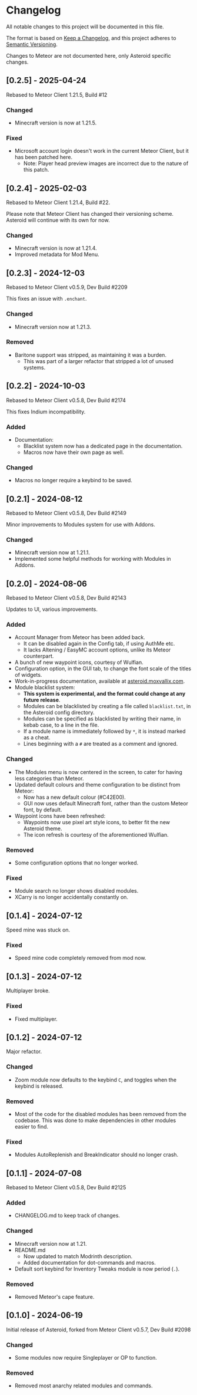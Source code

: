 # Changelog

All notable changes to this project will be documented in this file.

The format is based on [Keep a Changelog](https://keepachangelog.com/en/1.1.0/),
and this project adheres to [Semantic Versioning](https://semver.org/spec/v2.0.0.html).

Changes to Meteor are not documented here, only Asteroid specific changes.

## [0.2.5] - 2025-04-24
Rebased to Meteor Client 1.21.5, Build #12

### Changed
- Minecraft version is now at 1.21.5.

### Fixed
- Microsoft account login doesn't work in the current Meteor Client, but it has been patched here.
  - Note: Player head preview images are incorrect due to the nature of this patch.

## [0.2.4] - 2025-02-03
Rebased to Meteor Client 1.21.4, Build #22.

Please note that Meteor Client has changed their versioning scheme. Asteroid will continue with its own for now.

### Changed
- Minecraft version is now at 1.21.4.
- Improved metadata for Mod Menu.

## [0.2.3] - 2024-12-03
Rebased to Meteor Client v0.5.9, Dev Build #2209

This fixes an issue with `.enchant`.

### Changed
- Minecraft version now at 1.21.3.

### Removed
- Baritone support was stripped, as maintaining it was a burden.
  - This was part of a larger refactor that stripped a lot of unused systems.

## [0.2.2] - 2024-10-03
Rebased to Meteor Client v0.5.8, Dev Build #2174

This fixes Indium incompatibility.

### Added
- Documentation:
  - Blacklist system now has a dedicated page in the documentation.
  - Macros now have their own page as well.

### Changed
- Macros no longer require a keybind to be saved.

## [0.2.1] - 2024-08-12
Rebased to Meteor Client v0.5.8, Dev Build #2149

Minor improvements to Modules system for use with Addons.

### Changed
- Minecraft version now at 1.21.1.
- Implemented some helpful methods for working with Modules in Addons.

## [0.2.0] - 2024-08-06
Rebased to Meteor Client v0.5.8, Dev Build #2143

Updates to UI, various improvements.

### Added
- Account Manager from Meteor has been added back.
  - It can be disabled again in the Config tab, if using AuthMe etc.
  - It lacks Altening / EasyMC account options, unlike its Meteor counterpart.
- A bunch of new waypoint icons, courtesy of Wulfian.
- Configuration option, in the GUI tab, to change the font scale of the titles of widgets.
- Work-in-progress documentation, available at [asteroid.moxvallix.com](https://asteroid.moxvallix.com).
- Module blacklist system:
  - **This system is experimental, and the format could change at any future release**.
  - Modules can be blacklisted by creating a file called `blacklist.txt`, in the Asteroid config directory.
  - Modules can be specified as blacklisted by writing their name, in kebab case, to a line in the file.
  - If a module name is immediately followed by `*`, it is instead marked as a cheat.
  - Lines beginning with a `#` are treated as a comment and ignored.

### Changed
- The Modules menu is now centered in the screen, to cater for having less categories than Meteor.
- Updated default colours and theme configuration to be distinct from Meteor:
  - Now has a new default colour (#C42E00).
  - GUI now uses default Minecraft font, rather than the custom Meteor font, by default.
- Waypoint icons have been refreshed:
  - Waypoints now use pixel art style icons, to better fit the new Asteroid theme.
  - The icon refresh is courtesy of the aforementioned Wulfian.

### Removed
- Some configuration options that no longer worked.

### Fixed
- Module search no longer shows disabled modules.
- XCarry is no longer accidentally constantly on.

## [0.1.4] - 2024-07-12
Speed mine was stuck on.

### Fixed
- Speed mine code completely removed from mod now.

## [0.1.3] - 2024-07-12
Multiplayer broke.

### Fixed
- Fixed multiplayer.

## [0.1.2] - 2024-07-12
Major refactor.

### Changed
- Zoom module now defaults to the keybind `C`, and toggles when the keybind is released.

### Removed
- Most of the code for the disabled modules has been removed from the codebase. This was done to make dependencies in other modules easier to find.

### Fixed
- Modules AutoReplenish and BreakIndicator should no longer crash.

## [0.1.1] - 2024-07-08
Rebased to Meteor Client v0.5.8, Dev Build #2125

### Added
- CHANGELOG.md to keep track of changes.

### Changed
- Minecraft version now at 1.21.
- README.md
  - Now updated to match Modrinth description.
  - Added documentation for dot-commands and macros.
- Default sort keybind for Inventory Tweaks module is now period (`.`).

### Removed
- Removed Meteor's cape feature.

## [0.1.0] - 2024-06-19
Initial release of Asteroid, forked from Meteor Client v0.5.7, Dev Build #2098

### Changed
- Some modules now require Singleplayer or OP to function.

### Removed
- Removed most anarchy related modules and commands.
